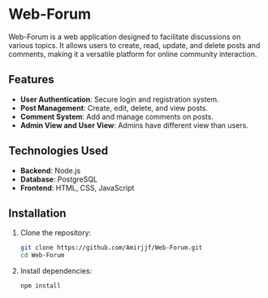 # Web-Forum

Web-Forum is a web application designed to facilitate discussions on various topics. It allows users to create, read, update, and delete posts and comments, making it a versatile platform for online community interaction.

## Features

- **User Authentication**: Secure login and registration system.
- **Post Management**: Create, edit, delete, and view posts.
- **Comment System**: Add and manage comments on posts.
- **Admin View and User View**: Admins have different view than users.

## Technologies Used

- **Backend**: Node.js
- **Database**: PostgreSQL
- **Frontend**: HTML, CSS, JavaScript

## Installation

1. Clone the repository:
    ```bash
    git clone https://github.com/Amirjjf/Web-Forum.git
    cd Web-Forum
    ```

2. Install dependencies:
    ```bash
    npm install
    ```

